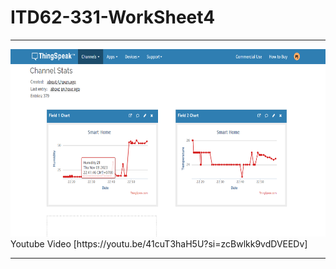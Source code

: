 # ITD62-331-WorkSheet4
<hr>
<img src="https://github.com/ffixxpp/ITD62-331-WorkSheet4/blob/main/thingspeak04.png" width="auto" height="300">
Youtube Video [https://youtu.be/41cuT3haH5U?si=zcBwlkk9vdDVEEDv]
<hr>
